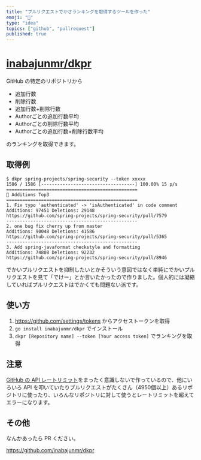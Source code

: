 ```yaml
---
title: "プルリクエストでかさランキングを取得するツールを作った"
emoji: "💋"
type: "idea"
topics: ["github", "pullrequest"]
published: true
---
```


# [inabajunmr/dkpr](https://github.com/inabajunmr/dkpr)

GitHub の特定のリポジトリから

* 追加行数
* 削除行数
* 追加行数+削除行数
* Authorごとの追加行数平均
* Authorごとの削除行数平均
* Authorごとの追加行数+削除行数平均

のランキングを取得できます。

## 取得例

```
$ dkpr spring-projects/spring-security --token xxxxx
1586 / 1586 [-----------------------------------] 100.00% 15 p/s
=================================================
👑 Additions Top3
=================================================
1. Fix typo 'authenticated' -> 'isAuthenticated' in code comment
Additions: 97451 Deletions: 29148
https://github.com/spring-projects/spring-security/pull/7579
-------------------------------------------------
2. one bug fix cherry up from master
Additions: 90048 Deletions: 41586
https://github.com/spring-projects/spring-security/pull/5365
-------------------------------------------------
3. Add spring-javaformat checkstyle and formatting 
Additions: 74808 Deletions: 92232
https://github.com/spring-projects/spring-security/pull/8946
```

でかいプルリクエストを抑制したいとかそういう意図ではなく単純にでかいプルリクエストを見て「でけー」とか言いたかったので作りました。個人的には凝縮していればプルリクエストはでかくても問題ない派です。

## 使い方

1. https://github.com/settings/tokens からアクセストークンを取得
2. `go install inabajunmr/dkpr` でインストール
3. `dkpr [Repository name] --token [Your access token]` でランキングを取得

## 注意

[GitHub の API レートリミット](https://docs.github.com/en/rest/overview/resources-in-the-rest-api#rate-limiting)をまったく意識しないで作っているので、他にいろいろ API を叩いていたりプルリクエストがたくさん（4950個以上）あるリポジトリに使ったり、いろんなリポジトリに対して使うとレートリミットを超えてエラーになります。

## その他
なんかあったら PR ください。

https://github.com/inabajunmr/dkpr

